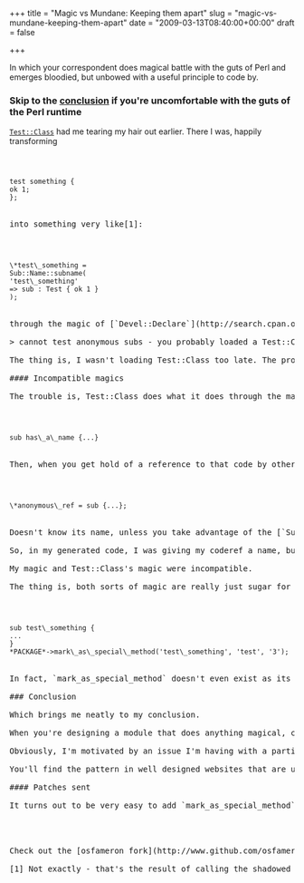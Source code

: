 +++
title = "Magic vs Mundane: Keeping them apart"
slug = "magic-vs-mundane-keeping-them-apart"
date = "2009-03-13T08:40:00+00:00"
draft = false

+++

In which your correspondent does magical battle with the guts of Perl and emerges bloodied, but unbowed with a useful principle to code by.

### Skip to the [conclusion](#conclusion) if you're uncomfortable with the guts of the Perl runtime

[`Test::Class`](http://search.cpan.org/dist/Test-Class) had me tearing my hair out earlier. There I was, happily transforming

<code>

<pre>
test something {
ok 1;
};
</code>

into something very like[1]:

<code>

<pre>
\*test\_something =
Sub::Name::subname(
'test\_something'
=&gt; sub : Test { ok 1 }
);
</code>

through the magic of [`Devel::Declare`](http://search.cpan.org/dist/Devel-Declare), but Test::Class didn't seem to be playing fair. Instead of letting my tests run happily, it was complaining that it:

> cannot test anonymous subs - you probably loaded a Test::Class too late (after the CHECK block was run). See 'A NOTE ON LOADING TEST CLASSES' in perldoc Test::Class for more details

The thing is, I wasn't loading Test::Class too late. The problem is that, at the point I applied the `Test` attribute to my sub, the sub didn't have a name and, because of the constraints you're operating under when you're using `Devel::Declare` to do code transformation, there was no obvious way to give it a name in time.

#### Incompatible magics

The trouble is, Test::Class does what it does through the magic of compile time code attributes, and, further, it relies on the fact that if a perl subroutine that gets inserted into the symbol table like this:

<code>

<pre>
sub has\_a\_name {...}
</code>

Then, when you get hold of a reference to that code by other means (say, in the subroutine that handles the setting of an attribute, that code ref knows its own name. However, if a subroutine that ends up in the symbol table like this:

<code>

<pre>
\*anonymous\_ref = sub {...};
</code>

Doesn't know its name, unless you take advantage of the [`Sub::Name`](http://search.cpan.org/dist/Sub-Name) module.

So, in my generated code, I was giving my coderef a name, but it was happening to late. At the point that `Test::Class::Test` method was seeing the coderef, the coderef was anonymous.

My magic and Test::Class's magic were incompatible.

The thing is, both sorts of magic are really just sugar for some pretty mundane donkey work. Test::Class does what it does through attributes because no flesh and blood programmer in their right mind would want to write something like this every time they wanted to write a test method:

<code>

<pre>
sub test\_something {
...
}
*PACKAGE*-&gt;mark\_as\_special\_method('test\_something', 'test', '3');
</code>

In fact, `mark_as_special_method` doesn't even exist as its own subroutine. The code that marks a method as special is just part of the body of the `Test` attribute handler.

### Conclusion

Which brings me neatly to my conclusion.

When you're designing a module that does anything magical, consider starting with a mundane core API that handles the business side of things. Then layer your magic on top of that API. Then document the API and the magic. Obviously the magic bits go up front in the docs, and the API goes in its own section (or even podfile) down at the bottom, where only eejits like me, who want their magic to work slightly different to yours, will bother reading it.

Obviously, I'm motivated by an issue I'm having with a particular module from CPAN, but the principle of separating the magic and the mundane is applicable everywhere. It's called Separation of Concerns, or The Single Responsiblity Pattern. I call it a [Just Story](http://www.bofh.org.uk/2003/08/01/the-fine-art-of-complexity-management).

You'll find the pattern in well designed websites that are using unobtrusive javascript to wave an AJAX wand over the site. You'll see it woven through books like The Structure and Interpretation of Computer Programmers - where it's called an Abstraction Barrier.

#### Patches sent

It turns out to be very easy to add `mark_as_special_method` (though I actually wrote it as 'add\_testinfo' in the patch) to Test::Class. It's about as straightforward an Extract Method refactoring as I've ever done - even without automated tools, I managed not to fuck it up. There's a patch in [Adrian Howard's](http://www.twitter.com/adrianh) inbox, and I'm hopeful that it'll be applied soon.

<br/>

Check out the [osfameron fork](http://www.github.com/osfameron/devel-declare) of Devel::Declare for the beginnings of some decent documentation which explains what's going on.

[1] Not exactly - that's the result of calling the shadowed `test` subroutine which was the result of the code transformation.
